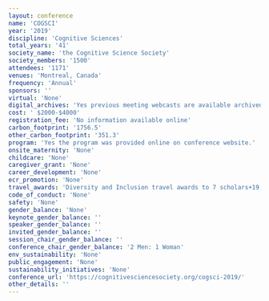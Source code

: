 ```yaml
---
layout: conference 
name: 'COGSCI'
year: '2019'
discipline: 'Cognitive Sciences'
total_years: '41'
society_name: 'the Cognitive Science Society'
society_members: '1500'
attendees: '1171'
venues: 'Montreal, Canada'
frequency: 'Annual'
sponsors: ''
virtual: 'None'
digital_archives: 'Yes previous meeting webcasts are available archived (https://cognitivesciencesociety.org/past-conferences/)'
cost: ' $2000-$4000'
registration_fee: 'No information available online'
carbon_footprint: '1756.5'
other_carbon_footprint: '351.3'
program: 'Yes the program was provided online on conference website.'
onsite_maternity: 'None'
childcare: 'None'
caregiver_grant: 'None'
career_development: 'None'
ecr_promotion: 'None'
travel_awards: 'Diversity and Inclusion travel awards to 7 scholars+19 student travel awards'
code_of_conduct: 'None'
safety: 'None'
gender_balance: 'None'
keynote_gender_balance: ''
speaker_gender_balance: ''
invited_gender_balance: ''
session_chair_gender_balance: ''
conference_chair_gender_balance: '2 Men: 1 Woman'
env_sustainability: 'None'
public_engagement: 'None'
sustainability_initiatives: 'None'
conference_url: 'https://cognitivesciencesociety.org/cogsci-2019/'
other_details: ''
---
```

